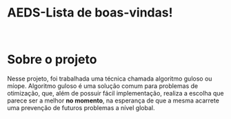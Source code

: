 # AEDS-Lista de boas-vindas!

<br><h1>Sobre o projeto</h1>
<p>Nesse projeto, foi trabalhada uma técnica chamada algoritmo guloso ou míope. Algoritmo guloso é uma solução comum para problemas de otimização, que, além de possuir fácil implementação, realiza a escolha que parece ser a melhor <b>no momento</b>, na esperança de que a mesma acarrete uma prevenção de futuros problemas a nível global.</p>